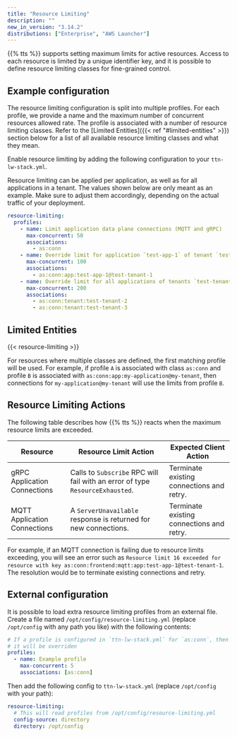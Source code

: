 ```yaml
---
title: "Resource Limiting"
description: ""
new_in_version: "3.14.2"
distributions: ["Enterprise", "AWS Launcher"]
---
```


{{% tts %}} supports setting maximum limits for active resources. Access to each resource is limited by a unique identifier key, and it is possible to define resource limiting classes for fine-grained control.

<!--more-->

## Example configuration

The resource limiting configuration is split into multiple profiles. For each profile, we provide a name and the maximum number of concurrent resources allowed rate. The profile is associated with a number of resource limiting classes. Refer to the [Limited Entities]({{< ref "#limited-entities" >}}) section below for a list of all available resource limiting classes and what they mean.

Enable resource limiting by adding the following configuration to your `ttn-lw-stack.yml`.

Resource limiting can be applied per application, as well as for all applications in a tenant. The values shown below are only meant as an example. Make sure to adjust them accordingly, depending on the actual traffic of your deployment.

```yaml
resource-limiting:
  profiles:
    - name: Limit application data plane connections (MQTT and gRPC)
      max-concurrent: 50
      associations:
        - as:conn
    - name: Override limit for application `test-app-1` of tenant `test-tenant-1`
      max-concurrent: 100
      associations:
        - as:conn:app:test-app-1@test-tenant-1
    - name: Override limit for all applications of tenants `test-tenant-2` and `test-tenant-3`
      max-concurrent: 200
      associations:
        - as:conn:tenant:test-tenant-2
        - as:conn:tenant:test-tenant-3
```

## Limited Entities

{{< resource-limiting >}}

For resources where multiple classes are defined, the first matching profile will be used. For example, if profile `A` is associated with class `as:conn` and profile `B` is associated with `as:conn:app:my-application@my-tenant`, then connections for `my-application@my-tenant` will use the limits from profile `B`.

## Resource Limiting Actions

The following table describes how {{% tts %}} reacts when the maximum resource limits are exceeded.

| Resource                     | Resource Limit Action                                                         | Expected Client Action                    |
| ---------------------------- | ----------------------------------------------------------------------------- | ----------------------------------------- |
| gRPC Application Connections | Calls to `Subscribe` RPC will fail with an error of type `ResourceExhausted`. | Terminate existing connections and retry. |
| MQTT Application Connections | A `ServerUnavailable` response is returned for new connections.               | Terminate existing connections and retry. |

For example, if an MQTT connection is failing due to resource limits exceeding, you will see an error such as `Resource limit 16 exceeded for resource with key as:conn:frontend:mqtt:app:test-app-1@test-tenant-1`. The resolution would be to terminate existing connections and retry.

## External configuration

It is possible to load extra resource limiting profiles from an external file. Create a file named `/opt/config/resource-limiting.yml` (replace `/opt/config` with any path you like) with the following contents:

```yaml
# If a profile is configured in `ttn-lw-stack.yml` for `as:conn`, then
# it will be overriden
profiles:
  - name: Example profile
    max-concurrent: 5
    associations: [as:conn]
```

Then add the following config to `ttn-lw-stack.yml` (replace `/opt/config` with your path):

```yaml
resource-limiting:
  # This will read profiles from /opt/config/resource-limiting.yml
  config-source: directory
  directory: /opt/config
```
